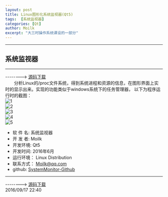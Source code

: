 ```yaml
---
layout: post
title: Linux图形化系统监视器(Qt5)
tags:  [系统监视器]
categories: [Qt]
author: Moilk
excerpt: "大三时操作系统课设的一部分"
---
```


-------------------------------------
## 系统监视器
-------------------------------------
--------> [源码下载](https://codeload.github.com/Moilk/SystemMonitor/zip/master)  
　　分析Linux的/proc文件系统，得到系统进程和资源的信息，在图形界面上实时的显示出来。实现的功能类似于windows系统下的任务管理器， 以下为程序运行时的截图：  
![1]({{site.baseurl}}/img/projects/SystemMonitor/1.png)  
![2]({{site.baseurl}}/img/projects/SystemMonitor/2.png)  
![3]({{site.baseurl}}/img/projects/SystemMonitor/3.png)  
![4]({{site.baseurl}}/img/projects/SystemMonitor/4.png)  
![5]({{site.baseurl}}/img/projects/SystemMonitor/5.png)  
  
+ 软 件 名: 系统监视器  
+ 开 发 者: Moilk  
+ 开发环境: Qt5  
+ 开发时间: 2016年6月  
+ 运行环境： Linux Distribution  
+ 联系方式： Moilk@qq.com  
+ github: [SystemMonitor-Github](https://github.com/Moilk/SystemMonitor)  
  
----------------------------------------
  
--------> [源码下载](https://codeload.github.com/Moilk/SystemMonitor/zip/master)  
2016/09/17 22:40
